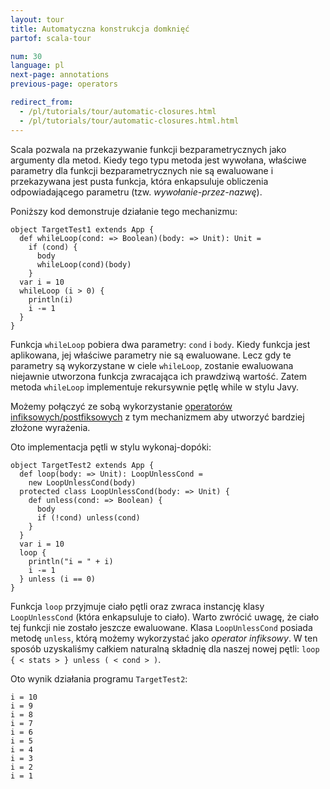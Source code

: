 ```yaml
---
layout: tour
title: Automatyczna konstrukcja domknięć
partof: scala-tour

num: 30
language: pl
next-page: annotations
previous-page: operators

redirect_from:
  - /pl/tutorials/tour/automatic-closures.html
  - /pl/tutorials/tour/automatic-closures.html.html
---
```


Scala pozwala na przekazywanie funkcji bezparametrycznych jako argumenty dla metod. Kiedy tego typu metoda jest wywołana, właściwe parametry dla funkcji bezparametrycznych nie są ewaluowane i przekazywana jest pusta funkcja, która enkapsuluje obliczenia odpowiadającego parametru (tzw. *wywołanie-przez-nazwę*).

Poniższy kod demonstruje działanie tego mechanizmu:

```tut
object TargetTest1 extends App {
  def whileLoop(cond: => Boolean)(body: => Unit): Unit =
    if (cond) {
      body
      whileLoop(cond)(body)
    }
  var i = 10
  whileLoop (i > 0) {
    println(i)
    i -= 1
  }
}
```

Funkcja `whileLoop` pobiera dwa parametry: `cond` i `body`. Kiedy funkcja jest aplikowana, jej właściwe parametry nie są ewaluowane. Lecz gdy te parametry są wykorzystane w ciele `whileLoop`, zostanie ewaluowana niejawnie utworzona funkcja zwracająca ich prawdziwą wartość. Zatem metoda `whileLoop` implementuje rekursywnie pętlę while w stylu Javy.

Możemy połączyć ze sobą wykorzystanie [operatorów infiksowych/postfiksowych](operators.html) z tym mechanizmem aby utworzyć bardziej złożone wyrażenia.

Oto implementacja pętli w stylu wykonaj-dopóki:

```tut
object TargetTest2 extends App {
  def loop(body: => Unit): LoopUnlessCond =
    new LoopUnlessCond(body)
  protected class LoopUnlessCond(body: => Unit) {
    def unless(cond: => Boolean) {
      body
      if (!cond) unless(cond)
    }
  }
  var i = 10
  loop {
    println("i = " + i)
    i -= 1
  } unless (i == 0)
}
```

Funkcja `loop` przyjmuje ciało pętli oraz zwraca instancję klasy `LoopUnlessCond` (która enkapsuluje to ciało). Warto zwrócić uwagę, że ciało tej funkcji nie zostało jeszcze ewaluowane. Klasa `LoopUnlessCond` posiada metodę `unless`, którą możemy wykorzystać jako *operator infiksowy*. W ten sposób uzyskaliśmy całkiem naturalną składnię dla naszej nowej pętli: `loop { < stats > } unless ( < cond > )`.

Oto wynik działania programu `TargetTest2`:

```
i = 10
i = 9
i = 8
i = 7
i = 6
i = 5
i = 4
i = 3
i = 2
i = 1
```

